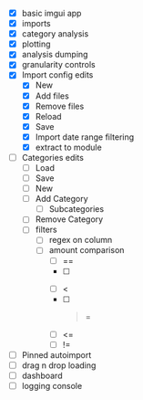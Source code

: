 - [x] basic imgui app
- [x] imports
- [x] category analysis
- [x] plotting
- [x] analysis dumping
- [x] granularity controls
- [x] Import config edits
	- [x] New
	- [x] Add files
	- [x] Remove files
	- [x] Reload
	- [x] Save
	- [x] Import date range filtering
	- [x] extract to module
- [ ] Categories edits
	- [ ] Load
	- [ ] Save
	- [ ] New
	- [ ] Add Category
		- [ ] Subcategories
	- [ ] Remove Category
	- [ ] filters
		- [ ] regex on column
		- [ ] amount comparison
			- [ ] ==
			- [ ] >
			- [ ] <
			- [ ] >=
			- [ ] <=
			- [ ] !=
- [ ] Pinned autoimport
- [ ] drag n drop loading
- [ ] dashboard
- [ ] logging console
